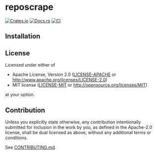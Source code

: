 # reposcrape

[![Crates.io](https://img.shields.io/crates/v/reposcrape.svg)](https://crates.io/crates/reposcrape)
[![Docs.rs](https://docs.rs/reposcrape/badge.svg)](https://docs.rs/reposcrape)
[![CI](https://github.com/LeHuman/reposcrape/workflows/CI/badge.svg)](https://github.com/LeHuman/reposcrape/actions)

## Installation

<!-- ### Cargo

* Install the rust toolchain in order to have cargo installed by following
  [this](https://www.rust-lang.org/tools/install) guide.
* run `cargo install reposcrape` -->

## License

Licensed under either of

* Apache License, Version 2.0
   ([LICENSE-APACHE](LICENSE-APACHE) or <http://www.apache.org/licenses/LICENSE-2.0>)
* MIT license
   ([LICENSE-MIT](LICENSE-MIT) or <http://opensource.org/licenses/MIT>)

at your option.

## Contribution

Unless you explicitly state otherwise, any contribution intentionally submitted
for inclusion in the work by you, as defined in the Apache-2.0 license, shall be
dual licensed as above, without any additional terms or conditions.

See [CONTRIBUTING.md](CONTRIBUTING.md).

